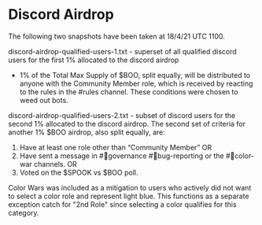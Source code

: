 # Discord Airdrop

The following two snapshots have been taken at 18/4/21 UTC 1100.

discord-airdrop-qualified-users-1.txt - superset of all qualified discord users for the first 1% allocated to the discord airdrop
- 1% of the Total Max Supply of $BOO, split equally, will be distributed to anyone with the Community Member role, which is received by reacting to the rules in the #rules channel. These conditions were chosen to weed out bots.

discord-airdrop-qualified-users-2.txt - subset of discord users for the second 1% allocated to the discord airdrop.
  The second set of criteria for another 1% $BOO airdrop, also split equally, are:
  1)  Have at least one role other than “Community Member”
  OR
  2)  Have sent a message in #📝governance  #🦟bug-reporting or the #🎨color-war channels.
  OR
  3) Voted on the $SPOOK vs $BOO poll.

  Color Wars was included as a mitigation to users who actively did not want to select a color role and represent light blue. This functions as a separate exception catch for "2nd Role" since selecting a color qualifies for this category.
